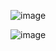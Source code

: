![image](https://github.com/xxxVIKTORxxx/random_NN/assets/109345462/2ad93851-caff-4321-90e7-93307f858229)

![image](https://github.com/xxxVIKTORxxx/random_NN/assets/109345462/f502d995-a760-4760-ac5d-349f556d5f2b)
